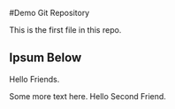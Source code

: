 #Demo Git Repository

This is the first file in this repo.

## Ipsum Below

Hello Friends.

Some more text here.
Hello Second Friend.
